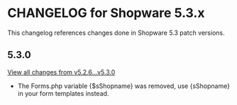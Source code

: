 # CHANGELOG for Shopware 5.3.x

This changelog references changes done in Shopware 5.3 patch versions.

## 5.3.0

[View all changes from v5.2.6...v5.3.0](https://github.com/shopware/shopware/compare/v5.2.6...v5.3.0)

* The Forms.php variable {$sShopname} was removed, use {sShopname} in your form templates instead. 